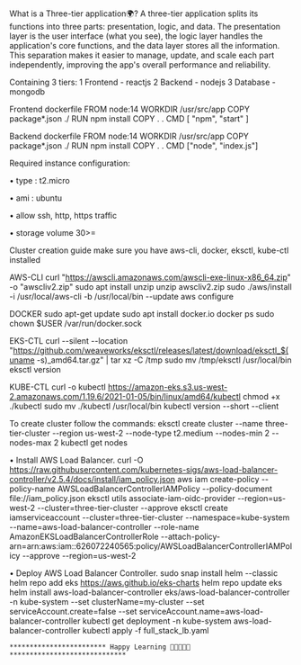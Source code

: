 What is a Three-tier application🌍?
A three-tier application splits its functions into three parts: presentation, logic, and data. The presentation layer is the user interface (what you see), the logic layer handles the application's core functions, and the data layer stores all the information. This separation makes it easier to manage, update, and scale each part independently, improving the app's overall performance and reliability.

Containing 3 tiers:
1 Frontend - reactjs
2 Backend  - nodejs
3 Database - mongodb

Frontend dockerfile
FROM node:14
WORKDIR /usr/src/app
COPY package*.json ./
RUN npm install
COPY . .
CMD [ "npm", "start" ]

Backend dockerfile
FROM node:14
WORKDIR /usr/src/app
COPY package*.json ./
RUN npm install
COPY . .
CMD ["node", "index.js"]


Required instance configuration:

• type : t2.micro

• ami : ubuntu

• allow ssh, http, https traffic

• storage volume 30>=


Cluster creation guide
make sure you have aws-cli, docker, eksctl, kube-ctl installed

AWS-CLI
curl "https://awscli.amazonaws.com/awscli-exe-linux-x86_64.zip" -o "awscliv2.zip"
sudo apt install unzip
unzip awscliv2.zip
sudo ./aws/install -i /usr/local/aws-cli -b /usr/local/bin --update
aws configure


DOCKER
sudo apt-get update
sudo apt install docker.io
docker ps
sudo chown $USER /var/run/docker.sock


EKS-CTL
curl --silent --location "https://github.com/weaveworks/eksctl/releases/latest/download/eksctl_$(uname -s)_amd64.tar.gz" | tar xz -C /tmp
sudo mv /tmp/eksctl /usr/local/bin
eksctl version


KUBE-CTL
curl -o kubectl https://amazon-eks.s3.us-west-2.amazonaws.com/1.19.6/2021-01-05/bin/linux/amd64/kubectl
chmod +x ./kubectl
sudo mv ./kubectl /usr/local/bin
kubectl version --short --client


To create cluster follow the commands:
eksctl create cluster --name three-tier-cluster --region us-west-2 --node-type t2.medium --nodes-min 2 --nodes-max 2
kubectl get nodes


• Install AWS Load Balancer.
curl -O https://raw.githubusercontent.com/kubernetes-sigs/aws-load-balancer-controller/v2.5.4/docs/install/iam_policy.json
aws iam create-policy --policy-name AWSLoadBalancerControllerIAMPolicy --policy-document file://iam_policy.json
eksctl utils associate-iam-oidc-provider --region=us-west-2 --cluster=three-tier-cluster --approve
eksctl create iamserviceaccount --cluster=three-tier-cluster --namespace=kube-system --name=aws-load-balancer-controller --role-name AmazonEKSLoadBalancerControllerRole --attach-policy-arn=arn:aws:iam::626072240565:policy/AWSLoadBalancerControllerIAMPolicy --approve --region=us-west-2


• Deploy AWS Load Balancer Controller.
sudo snap install helm --classic
helm repo add eks https://aws.github.io/eks-charts
helm repo update eks
helm install aws-load-balancer-controller eks/aws-load-balancer-controller -n kube-system --set clusterName=my-cluster --set serviceAccount.create=false --set serviceAccount.name=aws-load-balancer-controller
kubectl get deployment -n kube-system aws-load-balancer-controller
kubectl apply -f full_stack_lb.yaml



    ************************ Happy Learning 🚀👨‍💻👩‍💻 *****************************



